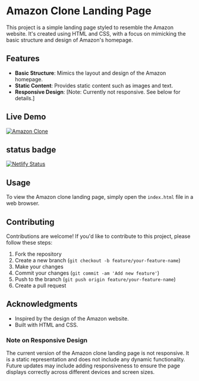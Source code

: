 # Amazon Clone Landing Page

This project is a simple landing page styled to resemble the Amazon website. It's created using HTML and CSS, with a focus on mimicking the basic structure and design of Amazon's homepage.

## Features

- **Basic Structure**: Mimics the layout and design of the Amazon homepage.
- **Static Content**: Provides static content such as images and text.
- **Responsive Design**: [Note: Currently not responsive. See below for details.]

## Live Demo

[![Amazon Clone](![image](https://github.com/glitter06/amazon-clone/assets/154607169/85cd6cce-e4f7-4eac-ae17-ad931658d412)
)](https://amznclnnn.netlify.app/)



## status badge
[![Netlify Status](https://api.netlify.com/api/v1/badges/d92696a0-ae11-4c2d-892b-f2b580831e8b/deploy-status)](https://app.netlify.com/sites/amznclnnn/deploys)

## Usage

To view the Amazon clone landing page, simply open the `index.html` file in a web browser.

## Contributing

Contributions are welcome! If you'd like to contribute to this project, please follow these steps:

1. Fork the repository
2. Create a new branch (`git checkout -b feature/your-feature-name`)
3. Make your changes
4. Commit your changes (`git commit -am 'Add new feature'`)
5. Push to the branch (`git push origin feature/your-feature-name`)
6. Create a pull request

## Acknowledgments

- Inspired by the design of the Amazon website.
- Built with HTML and CSS.

### Note on Responsive Design

The current version of the Amazon clone landing page is not responsive. It is a static representation and does not include any dynamic functionality. Future updates may include adding responsiveness to ensure the page displays correctly across different devices and screen sizes.
